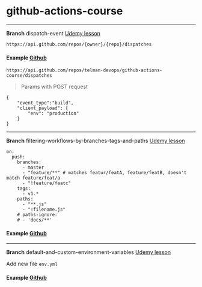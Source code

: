 # github-actions-course


---
**Branch** dispatch-event [Udemy lesson](https://www.udemy.com/course/github-actions/learn/lecture/17389694#overview)
```
https://api.github.com/repos/{owner}/{repo}/dispatches
```
#### Example [Github](https://docs.github.com/en/rest/reference/repos#create-a-repository-dispatch-event)
```
https://api.github.com/repos/telman-devops/github-actions-course/dispatches
```
> Params with POST request
```
{
    "event_type":"build",
    "client_payload": {
        "env": "production"
    }
}
```

---
**Branch** filtering-workflows-by-branches-tags-and-paths [Udemy lesson](https://www.udemy.com/course/github-actions/learn/lecture/17392734#overview)

```
on:
  push:
    branches:
      - master
      - "feature/**" # matches featur/featA, feature/featB, doesn't match feature/feat/a
      - "!feature/featc"
    tags: 
      - v1.*
    paths: 
      - "**.js"
      - "!filename.js"
    # paths-ignore:
    # - 'docs/**'
```

#### Example [Github](https://docs.github.com/en/rest/reference/repos#create-a-repository-dispatch-event)

---
**Branch** default-and-custom-environment-variables [Udemy lesson](https://www.udemy.com/course/github-actions/learn/lecture/17438370#overview)

Add new file `env.yml`

#### Example [Github](https://docs.github.com/en/actions/reference/environment-variables)